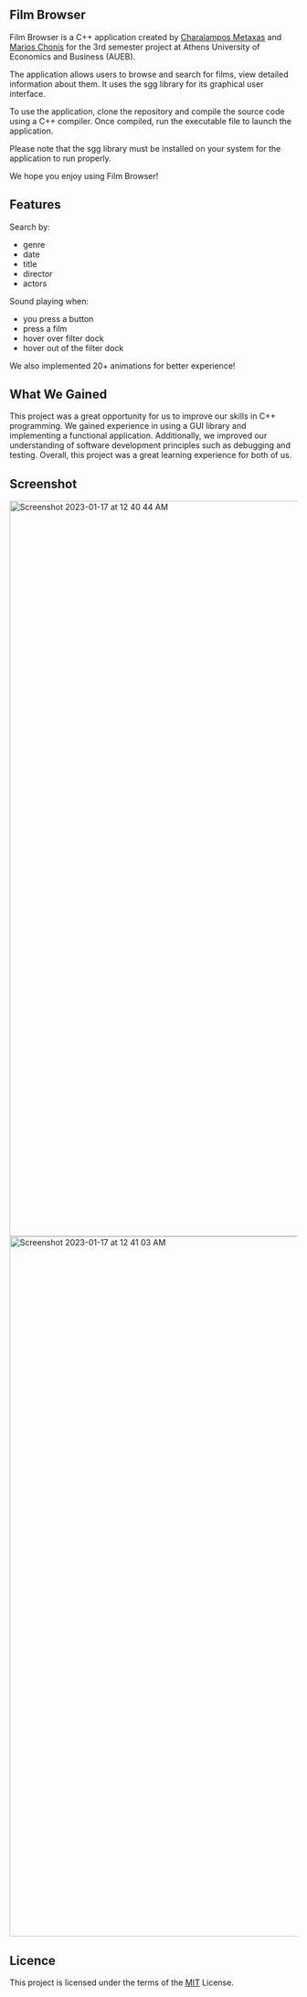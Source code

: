 Film Browser
----------------------
Film Browser is a C++ application created by [Charalampos Metaxas](https://github.com/harabalos) and [Marios Chonis](https://github.com/MariosChionis) for the 3rd semester project at Athens University of Economics and Business (AUEB).

The application allows users to browse and search for films, view detailed information about them. It uses the sgg library for its graphical user interface.

To use the application, clone the repository and compile the source code using a C++ compiler. Once compiled, run the executable file to launch the application.

Please note that the sgg library must be installed on your system for the application to run properly.

We hope you enjoy using Film Browser!

Features
---------------------
Search by:
- genre
- date
- title
- director
- actors

Sound playing when:
- you press a button
- press a film
- hover over filter dock
- hover out of the filter dock

We also implemented 20+ animations for better experience!

What We Gained
---------------------
This project was a great opportunity for us to improve our skills in C++ programming. We gained experience in using a GUI library and implementing a functional application. Additionally, we improved our understanding of software development principles such as debugging and testing. Overall, this project was a great learning experience for both of us.


Screenshot
--------------
<img width="1287" alt="Screenshot 2023-01-17 at 12 40 44 AM" src="https://user-images.githubusercontent.com/92236091/212776074-bf5d4f5a-7348-4f73-a539-60091b43271c.png">

<img width="1225" alt="Screenshot 2023-01-17 at 12 41 03 AM" src="https://user-images.githubusercontent.com/92236091/212775978-b2514404-d52e-4127-b1b2-e4dc29e27695.png">


Licence
---------------
This project is licensed under the terms of the [MIT](LICENCE.txt) License.
